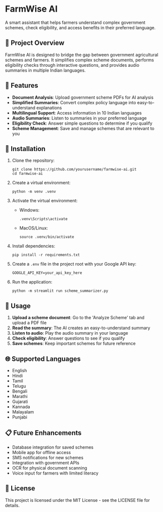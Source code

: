 # FarmWise AI

A smart assistant that helps farmers understand complex government schemes, check eligibility, and access benefits in their preferred language.

## 🌱 Project Overview

FarmWise AI is designed to bridge the gap between government agricultural schemes and farmers. It simplifies complex scheme documents, performs eligibility checks through interactive questions, and provides audio summaries in multiple Indian languages.

## 🚀 Features

- **Document Analysis**: Upload government scheme PDFs for AI analysis
- **Simplified Summaries**: Convert complex policy language into easy-to-understand explanations
- **Multilingual Support**: Access information in 10 Indian languages
- **Audio Summaries**: Listen to summaries in your preferred language
- **Eligibility Check**: Answer simple questions to determine if you qualify
- **Scheme Management**: Save and manage schemes that are relevant to you

## 🔧 Installation

1. Clone the repository:
   ```
   git clone https://github.com/yourusername/farmwise-ai.git
   cd farmwise-ai
   ```

2. Create a virtual environment:
   ```
   python -m venv .venv
   ```

3. Activate the virtual environment:
   - Windows:
     ```
     .venv\Scripts\activate
     ```
   - MacOS/Linux:
     ```
     source .venv/bin/activate
     ```

4. Install dependencies:
   ```
   pip install -r requirements.txt
   ```

5. Create a `.env` file in the project root with your Google API key:
   ```
   GOOGLE_API_KEY=your_api_key_here
   ```

6. Run the application:
   ```
   python -m streamlit run scheme_summarizer.py
   ```

## 📱 Usage

1. **Upload a scheme document**: Go to the 'Analyze Scheme' tab and upload a PDF file
2. **Read the summary**: The AI creates an easy-to-understand summary
3. **Listen to audio**: Play the audio summary in your language
4. **Check eligibility**: Answer questions to see if you qualify
5. **Save schemes**: Keep important schemes for future reference

## 🌐 Supported Languages

- English
- Hindi
- Tamil
- Telugu
- Bengali
- Marathi
- Gujarati
- Kannada
- Malayalam
- Punjabi

## 📋 Future Enhancements

- Database integration for saved schemes
- Mobile app for offline access
- SMS notifications for new schemes
- Integration with government APIs
- OCR for physical document scanning
- Voice input for farmers with limited literacy

## 📄 License

This project is licensed under the MIT License - see the LICENSE file for details. 